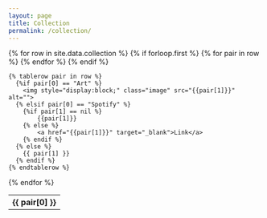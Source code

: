 ```yaml
---
layout: page
title: Collection
permalink: /collection/
---
```


<table>
  {% for row in site.data.collection %}
    {% if forloop.first %}
    <tr>
      {% for pair in row %}
        <th>{{ pair[0] }}</th>
      {% endfor %}
    </tr>
    {% endif %}

    {% tablerow pair in row %}
	  {%if pair[0] == "Art" %}
		<img style="display:block;" class="image" src="{{pair[1]}}" alt="">
	  {% elsif pair[0] == "Spotify" %}
		{%if pair[1] == nil %}
			{{pair[1]}}
		{% else %}
			<a href="{{pair[1]}}" target="_blank">Link</a>
		{% endif %}
	  {% else %}	
        {{ pair[1] }}
	  {% endif %}
    {% endtablerow %}
  {% endfor %}
</table>

<style>
td {
  text-align: center;
}
th {
  text-align: center;
}
</style>